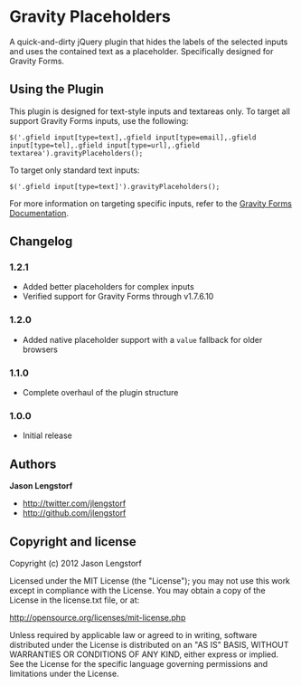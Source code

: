Gravity Placeholders
====================

A quick-and-dirty jQuery plugin that hides the labels of the selected
inputs and uses the contained text as a placeholder. Specifically designed 
for Gravity Forms.

Using the Plugin
----------------

This plugin is designed for text-style inputs and textareas only. To target all
support Gravity Forms inputs, use the following:

    $('.gfield input[type=text],.gfield input[type=email],.gfield input[type=tel],.gfield input[type=url],.gfield textarea').gravityPlaceholders();

To target only standard text inputs:

    $('.gfield input[type=text]').gravityPlaceholders();

For more information on targeting specific inputs, refer to the 
[Gravity Forms Documentation][1].


Changelog
---------

### 1.2.1

* Added better placeholders for complex inputs
* Verified support for Gravity Forms through v1.7.6.10

### 1.2.0

* Added native placeholder support with a `value` fallback for older browsers

### 1.1.0

* Complete overhaul of the plugin structure

### 1.0.0

* Initial release


Authors
-------

**Jason Lengstorf**

* http://twitter.com/jlengstorf
* http://github.com/jlengstorf


Copyright and license
---------------------

Copyright (c) 2012 Jason Lengstorf

Licensed under the MIT License (the "License"); you may not use this work 
except in compliance with the License. You may obtain a copy of the License in 
the license.txt file, or at:

http://opensource.org/licenses/mit-license.php

Unless required by applicable law or agreed to in writing, software 
distributed under the License is distributed on an "AS IS" BASIS, WITHOUT 
WARRANTIES OR CONDITIONS OF ANY KIND, either express or implied. See the 
License for the specific language governing permissions and limitations under 
the License.

[1]: http://www.gravityhelp.com/documentation/page/CSS_Targeting_Samples
